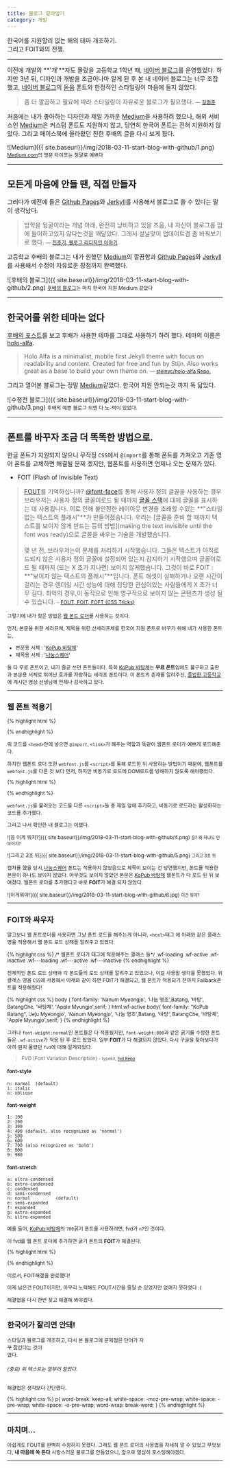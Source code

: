 ```yaml
---
title: 블로그 갈아엎기
category: 개발
---
```


한국어를 지원할리 없는 해외 테마 개조하기.<br> 그리고 FOIT와의 전쟁.

<!--more-->

---

이전에 개발의 **'개'**자도 몰랐을 고등학교 1학년 때, [네이버 블로그](https://nus0319.blog.me/)를 운영했었다. 하지만 3년 뒤, 디자인과 개발을 조금이나마 알게 된 후 본 내 네이버 블로그는 너무 조잡했고, [네이버 블로그](https://nus0319.blog.me/)의 [돋움](https://en.wikipedia.org/wiki/Dotum) 폰트와 한정적인 스타일링이 마음에 들지 않았다.

>좀 더 깔끔하고 필요에 따라 스타일링이 자유로운 블로그가 필요했다.
><small>— [길범준](https://blog.beomjun.kr)</small>

처음에는 내가 좋아하는 디자인과 제일 가까운 [Medium](https://medium.com/)을 사용하려 했으나, 해외 서비스인 [Medium](https://medium.com/)은 커스텀 폰트도 지원하지 않고, 당연히 한국어 폰트는 전혀 지원하지 않았다. 그리고 페이스북에 올라왔던 친한 후배의 글을 다시 보게 됬다.

![Medium]({{ site.baseurl}}/img/2018-03-11-start-blog-with-github/1.png) <small>[Medium.com](https://medium.com/)의 영문 타이포는 정말로 예쁘다</small>

---

## 모든게 마음에 안들 땐, 직접 만들자 

그러다가 예전에 들은 [Github Pages](https://pages.github.com/)와 [Jerkyll](https://jekyllrb-ko.github.io/)를 사용해서 블로그로 쓸 수 있다는 말이 생각났다.


>방학을 뒹굴이라는 개념 아래, 완전히 낭비하고 있을 즈음, 내 자신이 블로그를 맘에 들어하고있지 않다는것을 깨달았다. 그래서 설날맞이 업데이트겸 좀 바꿔보기로 했다.
><small>— [진준기, 블로그 리디자인 이야기](http://w1nn3r.space/2018/02/17/blog-redesign/)</small>

고등학교 후배의 블로그는 내가 원했던 [Medium](https://medium.com/)의 깔끔함과  [Github Pages](https://pages.github.com/)와 [Jerkyll](https://jekyllrb-ko.github.io/)를 사용해서 수정이 자유로운 장점까지 완벽했다.

![후배의 블로그]({{ site.baseurl}}/img/2018-03-11-start-blog-with-github/2.png) <small>[후배의 블로그](http://w1nn3r.space/)는 마치 한국어 지원 Medium 같았다</small>

---

## 한국어를 위한 테마는 없다

[후배의 포스트](http://w1nn3r.space/2018/02/17/blog-redesign/)를 보고 후배가 사용한 테마를 그대로 사용하기 하려 했다. 테마의 이름은 [holo-alfa](https://github.com/steinvc/holo-alfa).

>Holo Alfa is a minimalist, mobile first Jekyll theme with focus on readability and content. Created for free and fun by Stijn. Also works great as a base to build your own theme on.
><small>— [steinvc/holo-alfa Repo.](https://github.com/steinvc/holo-alfa)</small>

그리고 열어본 블로그는 정말 [Medium](https://medium.com/)같았다. 한국어 지원 안되는것 까지 똑 닮았다.

![수정전 블로그]({{ site.baseurl}}/img/2018-03-11-start-blog-with-github/3.png) <small>후배의 예쁜 블로그 뒤엔 다 노-력이 있었다.</small>


---

## 폰트를 바꾸자 조금 더 똑똑한 방법으로.

한글 폰트가 지원되지 않으니 무작정 `CSS`에서 `@import`를 통해 폰트를 가져오고 기존 영어 폰트를 교체하면 해결될 문제 겠지만, 웹폰트를 사용하면 언제나 오는 문제가 있다.

* FOIT (Flash of Invisible Text)


>[FOUT](http://www.paulirish.com/2009/fighting-the-font-face-fout/)를 기억하십니까? [@font-face](https://css-tricks.com/snippets/css/using-font-face/)를 통해 사용자 정의 글꼴을 사용하는 경우 브라우저는 사용자 정의 글꼴이로드 될 때까지 [글꼴 스택](https://css-tricks.com/snippets/css/font-stacks/)에 대체 글꼴을 표시하는 데 사용됩니다. 이로 인해 불안정한 레이아웃 변경을 초래할 수있는 **"스타일없는 텍스트의 플래시"**가 만들어졌습니다. 우리는 [글꼴을 준비 할 때까지 텍스트를 보이지 않게 만드는 등의 방법](making the text invisible until the font was ready)으로 글꼴을 싸우는 기술을 개발했습니다.<br><br>몇 년 전, 브라우저는이 문제를 처리하기 시작했습니다. 그들은 텍스트가 아직로드되지 않은 사용자 정의 글꼴에 설정되어 있는지 감지하기 시작했으며 글꼴이로드 될 때까지 (또는 X 초가 지나면) 보이지 않게했습니다. 그것이 바로 FOIT : **"보이지 않는 텍스트의 플래시"**입니다. 폰트 애셋이 실패하거나 오랜 시간이 걸리는 경우 렌더링 시간 성능에 대해 정당한 관심이있는 사람들에게 X 초가 너무 길다. 최악의 경우,이 동작으로 인해 영구적으로 보이지 않는 콘텐츠가 생성 될 수 있습니다.
><small>- [FOUT, FOIT, FOFT (CSS Tricks)](https://css-tricks.com/fout-foit-foft/)


그렇기에 내가 찾은 방법은 [웹 폰트 로더](https://github.com/typekit/webfontloader)를 사용하는 것이다. 

먼저, 본문을 위한 세리프체, 제목을 위한 산세리프체를 한국어 지원 폰트로 바꾸기 위해 내가 사용한 폰트는,

* 본문용 서체 : '[KoPub 바탕체](http://www.kopus.org/biz/electronic/font.aspx)'
* 제목용 서체 : '[나눔스퀘어](http://hangeul.naver.com/2017/nanum)'

둘 다 무료 폰트이고, 내가 줄곧 쓰던 폰트들이다. 특히 [KoPub 바탕체](http://www.kopus.org/biz/electronic/font.aspx)는 **무료 폰트**임에도 불구하고 출판과 본문용 서체로 뛰어난 효과를 자랑하는 세리프 폰트이다. 이 폰트의 존재를 알려주신, [졸업한 고등학교](https://www.dimigo.hs.kr)에 계시던 영상 선생님께 언제나 감사하고 있다. 

---

## 웹 폰트 적용기

{% highlight html %}
<!-- html파일의 <head> 태그 안에 -->
<script>
    WebFontConfig = {
        custom: {
            families: ['KoPub Batang','NanumSquare'],
            urls: ['https://fonts.googleapis.com/earlyaccess/kopubbatang.css','https://cdn.rawgit.com/moonspam/NanumSquare/master/nanumsquare.css']
        }
    };
</script>
{% endhighlight %}

위 코드를 `<head>`안에 넣으면 `@import`, `<link>`가 해주는 역할과 똑같이 웹폰트 로더가 예쁘게 로드해준다.

하지만 웹폰트 로더 또한 `webfont.js`를 `<script>`를 통해 로드한 뒤 사용하는 방법이기 때문에, 웹폰트를 `webfont.js`를 다른 것 보다 먼저, 하지만 비동기로 로드에 DOM로드를 방해하지 않도록 해야했었다.  

{% highlight html %}
<script>
    WebFontConfig = {
        custom: {
            families: ['KoPub Batang','NanumSquare'],
            urls: ['https://fonts.googleapis.com/earlyaccess/kopubbatang.css','https://cdn.rawgit.com/moonspam/NanumSquare/master/nanumsquare.css']
        }
    };
    (function() {
        var wf = document.createElement('script');
        wf.src = ('https:' == document.location.protocol ? 'https' : 'http') +
            '://ajax.googleapis.com/ajax/libs/webfont/1.6.16/webfont.js';
        wf.type = 'text/javascript';
        wf.async = 'true';
        var s = document.getElementsByTagName('script')[0];
        s.parentNode.insertBefore(wf, s);
    })();
</script>
{% endhighlight %}

`webfont.js`를 불러오는 코드를 다른 `<script>`들 중 제일 앞에 추가하고, 비동기로 로드하는 활성화하는 코드를 추가했다.

그리고 나서 확인한 내 블로그는 이랬다.

![응 이게 뭐지?]({{ site.baseurl}}/img/2018-03-11-start-blog-with-github/4.png) <small>응? 왜 하나도 안보이지?</small>

![그리고 3초 뒤]({{ site.baseurl}}/img/2018-03-11-start-blog-with-github/5.png) <small>그리고 3초 뒤</small>

캡처를 했을 당시,[나눔스퀘어](http://hangeul.naver.com/2017/nanum) 폰트는 적용하지 않았음으로 제목이 보이는 건 당연했지만, 폰트를 적용한 본문이 하나도 보이지 않았다. 아무것도 보이지 않았던 본문은  [KoPub 바탕체](http://www.kopus.org/biz/electronic/font.aspx) 웹폰트가 다 로드 된 뒤 보여졌다. 웹폰트 로더를 추가했다고 바로 **FOIT**가 해결 되지 않았다.

![이게뭐야!]({{ site.baseurl}}/img/2018-03-11-start-blog-with-github/6.jpg) <small>이건 뭐야?</small>

---

## FOIT와 싸우자

알고보니 웹 폰트로더를 사용하면 그냥 폰트 로드를 해주는게 아니라, `<html>`태그 에 아래와 같은 클래스 명을 적용해서 웹 폰트 로드 상태를 알려주고 있었다.

{% highlight css %}
/* 웹폰트 로더가 <html>태그에 적용해주는 클래스 들*/
.wf-loading
.wf-active
.wf-inactive
.wf-<familyname>-<fvd>-loading
.wf-<familyname>-<fvd>-active
.wf-<familyname>-<fvd>-inactive
{% endhighlight %}
  
전체적인 폰트 로드 상태와 각 폰트들의 로드 상태를 알려주고 있었으나, 이걸 사용할 생각을 못했었다.
위 클래스 명을 `CSS`에 사용해서 아래와 같이 하면 FOIT가 해결되고, 웹 폰트가 적용되기 전까지 Fallback폰트를 적용해줬다!

{% highlight css %}
body {
  font-family: 'Nanum Myeongjo', '나눔 명조',Batang, '바탕', BatangChe, '바탕체', 'Apple Myungjo',serif;
}
html.wf-active body{
  font-family: "KoPub Batang", 'Jeju Myeongjo', 'Nanum Myeongjo', '나눔 명조',Batang, '바탕', BatangChe, '바탕체', 'Apple Myungjo',serif;
}
{% endhighlight %}

그러나 `font-weight:normal`인 폰트들은 다 적용됬지만, `font-weight:800`과 같은 굵기를 수정한 폰트들은 `.wf-active`가 적용 된 후 로드 됬었다. 일부 **FOIT**가 다 해결되지 않았다. 다시 구글을 찾아보다가 아까 뭔지 몰랐던 `fvd`에 대해 알게되었다. 

>FVD (Font Variation Description)
><small>- typekit, [fvd Repo](https://github.com/typekit/fvd)</small>

#### font-style
```
n: normal  (default)
i: italic
o: oblique
```

#### font-weight
```
1: 100
2: 200
3: 300
4: 400 (default, also recognized as 'normal')
5: 500
6: 600
7: 700 (also recognized as 'bold')
8: 800
9: 900
```

#### font-stretch
```
a: ultra-condensed
b: extra-condensed
c: condensed
d: semi-condensed
n: normal          (default)
e: semi-expanded
f: expanded
g: extra-expanded
h: ultra-expanded
```

예를 들어, [KoPub 바탕체](http://www.kopus.org/biz/electronic/font.aspx)의 `700`굵기 폰트를 사용하려면, fvd가 `n7`인 것이다.

이 fvd를 웹 폰트 로더에 추가하면 굵기 폰트의 **FOIT**가 해결된다.

 {% highlight html %}
 <script>
     WebFontConfig = {
         custom: {
             families: ['KoPub Batang:n7,n4','NanumSquare:n8'],
             urls: ['https://fonts.googleapis.com/earlyaccess/kopubbatang.css','https://cdn.rawgit.com/moonspam/NanumSquare/master/nanumsquare.css']
         }
     };
     (function() {
         var wf = document.createElement('script');
         wf.src = ('https:' == document.location.protocol ? 'https' : 'http') +
             '://ajax.googleapis.com/ajax/libs/webfont/1.6.16/webfont.js';
         wf.type = 'text/javascript';
         wf.async = 'true';
         var s = document.getElementsByTagName('script')[0];
         s.parentNode.insertBefore(wf, s);
     })();
 </script>
 {% endhighlight %}

이로서, FOIT해결을 완료했다!

이제 남은건 FOUT이지만, 아무리 노력해도 FOUT시간을 줄일 순 있었지만 없애지 못하였다 :(

해결법을 다시 한번 찾고 해결해 봐야겠다. 

---

## 한국어가 잘리면 안돼!

스타일과 블로그를 개조하고, 다시 본 블로그에 문제점은 단어가 자<br>꾸 잘린다는 것이<br>였다.

###### (중요) 위 텍스트는 일부러 잘랐다.

해결법은 생각보다 간단했다.

{% highlight css %}
p{
  word-break: keep-all;
  white-space: -moz-pre-wrap;
  white-space: -pre-wrap;
  white-space: -o-pre-wrap;
  word-wrap: break-word;
}
{% endhighlight %}

---

## 마치며...

아쉽게도 FOUT를 완벽히 수정하지 못했다. 그래도 웹 폰트 로더의 사용법을 자세히 알 수 있었고 무엇보다, **내 마음에 쏙 든다** 사랑스러운 블로그를 만들었으니, 앞으로 열심히 포스팅해야겠다.

---
